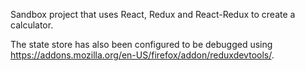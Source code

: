 Sandbox project that uses React, Redux and React-Redux to create a calculator.

The state store has also been configured to be debugged using https://addons.mozilla.org/en-US/firefox/addon/reduxdevtools/.
